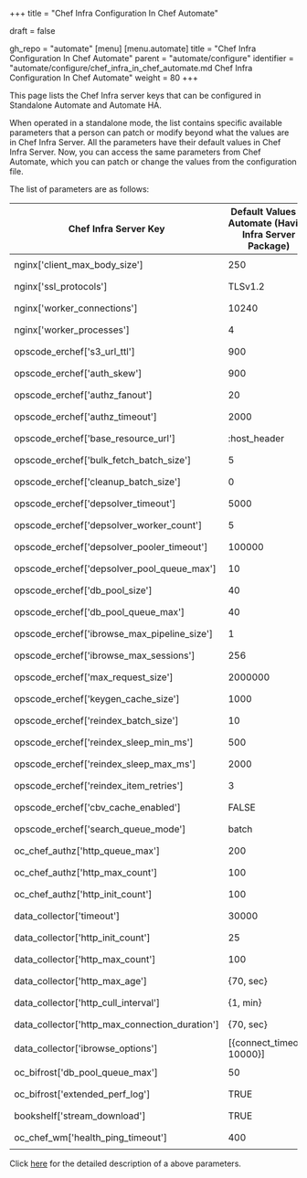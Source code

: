 +++
title = "Chef Infra Configuration In Chef Automate"

draft = false

gh_repo = "automate"
[menu]
  [menu.automate]
    title = "Chef Infra Configuration In Chef Automate"
    parent = "automate/configure"
    identifier = "automate/configure/chef_infra_in_chef_automate.md Chef Infra Configuration In Chef Automate"
    weight = 80
+++


This page lists the Chef Infra server keys that can be configured in Standalone Automate and Automate HA.

When operated in a standalone mode, the list contains specific available parameters that a person can patch or modify beyond what the values are in Chef Infra Server. All the parameters have their default values in Chef Infra Server. Now, you can access the same parameters from Chef Automate, which you can patch or change the values from the configuration file.

The list of parameters are as follows:

| Chef Infra Server Key                           | Default Values In Automate (Having Infra Server Package) | Default Values In Automate HA | Automate Configuration                                     |
| ----------------------------------------------- | ----------------------------------------- | ----------------------------------- | ---------------------------------------------------------- |
| nginx['client_max_body_size']                   | 250                                       | 250                                 | ```[cs_nginx.v1.sys.ngx.http]```<br>```client_max_body_size="250"``` |
| nginx['ssl_protocols']                          | TLSv1.2                                   | TLSv1.2                             | ```[cs_nginx.v1.sys.ngx.http]```<br>```ssl_protocols="TLSv1.2"```      |
| nginx['worker_connections']                     | 10240                                     | 10240                               | ```[cs_nginx.v1.sys.ngx.events]```<br>```worker_connections=10240``` |
| nginx['worker_processes']                       | 4                                         | 2                                   | ```[cs_nginx.v1.sys.ngx.main]```<br>```worker_processes=4```     |
| opscode_erchef['s3_url_ttl']                    | 900                                       | 28800                               | ```[erchef.v1.sys.api]```<br>```s3_url_ttl=900```                  |
| opscode_erchef['auth_skew']                     | 900                                       | 900                                 | ```[erchef.v1.sys.api]```<br>```auth_skew=900```                   |
| opscode_erchef['authz_fanout']                  | 20                                        | 20                                  | ```[erchef.v1.sys.authz]```<br>```fanout=20```               |
| opscode_erchef['authz_timeout']                 | 2000                                      | 2000                                | ```[erchef.v1.sys.authz]```<br>```timeout=2000```              |
| opscode_erchef['base_resource_url']             | :host_header                              | :host_header                        | ```[erchef.v1.sys.api]```<br>```base_resource_url="host_header"```   |
| opscode_erchef['bulk_fetch_batch_size']         | 5                                         | 5                                   | ```[erchef.v1.sys.api]```<br>```bulk_fetch_batch_size=5```       |
| opscode_erchef['cleanup_batch_size']            | 0                                         | 0                                   | ```[erchef.v1.sys.authz]```<br>```cleanup_batch_size=0```        |
| opscode_erchef['depsolver_timeout']             | 5000                                      | 5000                                | ```[erchef.v1.sys.depsolver]```<br>```timeout=5000```               |
| opscode_erchef['depsolver_worker_count']        | 5                                         | 5                                   | ```[erchef.v1.sys.depsolver]```<br>```pool_init_size=5```        |
| opscode_erchef['depsolver_pooler_timeout']      | 100000                                    | 0                                   | ```[erchef.v1.sys.depsolver]```<br>```pool_queue_timeout=100000```    |
| opscode_erchef['depsolver_pool_queue_max']      | 10                                        | 50                                  | ```[erchef.v1.sys.depsolver]```<br>```pool_queue_max=10```        |
| opscode_erchef['db_pool_size']                  | 40                                        | 20                                  | ```[erchef.v1.sys.sql]```<br>```pool_max_size=40```               |
| opscode_erchef['db_pool_queue_max']             | 40                                        | 20                                  | ```[erchef.v1.sys.sql]```<br>```pool_queue_max=40```              |
| opscode_erchef['ibrowse_max_pipeline_size']     | 1                                         | 1                                   | ```[erchef.v1.sys.ibrowse]```<br>```max_pipeline_size=1```       |
| opscode_erchef['ibrowse_max_sessions']          | 256                                       | 256                                 | ```[erchef.v1.sys.ibrowse]```<br>```ibrowse_max_sessions=256```            |
| opscode_erchef['max_request_size']              | 2000000                                   | 2000000                             | ```[erchef.v1.sys.api]```<br>```ibrowse_max_request_size=2000000```          |
| opscode_erchef['keygen_cache_size']             | 1000                                      | 10                                  | ```[erchef.v1.sys.keygen]```<br>```cache_size=1000```               |
| opscode_erchef['reindex_batch_size']            | 10                                        | 10                                  | ```[erchef.v1.sys.index]```<br>```reindex_batch_size=10```        |
| opscode_erchef['reindex_sleep_min_ms']          | 500                                       | 500                                 | ```[erchef.v1.sys.index]```<br>```reindex_sleep_min_ms=500```      |
| opscode_erchef['reindex_sleep_max_ms']          | 2000                                      | 2000                                | ```[erchef.v1.sys.index]```<br>```reindex_sleep_max_ms=2000```      |
| opscode_erchef['reindex_item_retries']          | 3                                         | 3                                   | ```[erchef.v1.sys.index]```<br>```reindex_item_retries=3```      |
| opscode_erchef['cbv_cache_enabled']             | FALSE                                     | FALSE                               | ```[erchef.v1.sys.api]```<br>```cbv_cache_enabled=false```           |
| opscode_erchef['search_queue_mode']             | batch                                     | batch                               | ```[erchef.v1.sys.index]```<br>```search_queue_mode="batch"```         |
| oc_chef_authz['http_queue_max']                 | 200                                       | 200                                 | ```[erchef.v1.sys.authz]```<br>```pool_queue_max=200```            |
| oc_chef_authz['http_max_count']                 | 100                                       | 100                                 | ```[erchef.v1.sys.authz]```<br>```pool_max_size=100```             |
| oc_chef_authz['http_init_count']                | 100                                       | 100                                 | ```[erchef.v1.sys.authz]```<br>```pool_init_size=100```            |
| data_collector['timeout']                       | 30000                                     | 30000                               | ```[erchef.v1.sys.data_collector]```<br>```timeout=30000```          |
| data_collector['http_init_count']               | 25                                        | 25                                  | ```[erchef.v1.sys.data_collector]```<br>```pool_init_size=25```   |
| data_collector['http_max_count']                | 100                                       | 100                                 | ```[erchef.v1.sys.data_collector]```<br>```pool_max_size=100```    |
| data_collector['http_max_age']                  | {70, sec}                                 | {70, sec}                           | ```[erchef.v1.sys.data_collector]```<br>```pool_max_age=70``` |
| data_collector['http_cull_interval']            | {1, min}                                  | {1, min}                            | ```[erchef.v1.sys.data_collector]```<br>```pool_cull_interval=1``` |
| data_collector['http_max_connection_duration']  | {70, sec}                                 | {70, sec}                           | ```[erchef.v1.sys.data_collector]```<br>```max_connection_duration=70``` |
| data_collector['ibrowse_options']               | [{connect_timeout, 10000}]                | [{connect_timeout, 10000}]          | ```[erchef.v1.sys.data_collector]```<br>```ibrowse_timeout=10000``` |
| oc_bifrost['db_pool_queue_max']                 | 50                                        | 50                                  | ```[bifrost.v1.sys.sql]```<br>```pool_queue_max=50```                 |
| oc_bifrost['extended_perf_log']                 | TRUE                                      | TRUE                                | ```[bifrost.v1.sys.log]```<br>```extended_perf_log=true```            |
| bookshelf['stream_download']                    | TRUE                                      | TRUE                                | ```[bookshelf.v1.sys.bookshelf]```<br>```stream_download=true```      |
| oc_chef_wm['health_ping_timeout']               | 400                                       | 400                                 | ```[erchef.v1.sys.health]```<br>```health_ping_timeout=400```         |

Click [here](https://docs.chef.io/server/config_rb_server_optional_settings/) for the detailed description of a above parameters.

